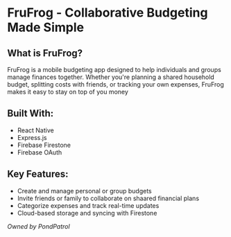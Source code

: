 # FruFrog - Collaborative Budgeting Made Simple

## What is FruFrog?
  FruFrog is a mobile budgeting app designed to help individuals and groups manage finances together. Whether you're planning a shared
household budget, splitting costs with friends, or tracking your own expenses, FruFrog makes it easy to stay on top of you money

## Built With:
- React Native
- Express.js
- Firebase Firestone
- Firebase OAuth

## Key Features:
- Create and manage personal or group budgets
- Invite friends or family to collaborate on shaared financial plans
- Categorize expenses and track real-time updates
- Cloud-based storage and syncing with Firestone

*Owned by PondPatrol*


